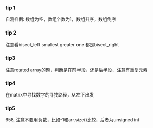 ### tip 1
自测样例: 数组为空，数组个数为1，数组升序，数组倒序  
### tip 2
注意看bisect_left
smallest greater one 都是bisect_right
### tip3
注意rotated array的题，判断是在前半段，还是后半段，注意有重复元素
### tip4
在matrix中寻找数字的寻找路径，从左下出发
### tip5
658, 注意不要用负数，比如-1和arr.size()比较，后者为unsigned int